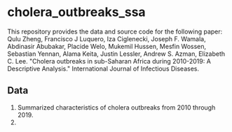 # cholera_outbreaks_ssa
This repository provides the data and source code for the following paper: Qulu Zheng, Francisco J Luquero, Iza Ciglenecki, Joseph F. Wamala, Abdinasir Abubakar, Placide Welo, Mukemil Hussen, Mesfin Wossen, Sebastian Yennan, Alama Keita, Justin Lessler, Andrew S. Azman, Elizabeth C. Lee. "Cholera outbreaks in sub-Saharan Africa during 2010-2019: A Descriptive Analysis." International Journal of Infectious Diseases. 

## Data
1. Summarized characteristics of cholera outbreaks from 2010 through 2019.
2.  
